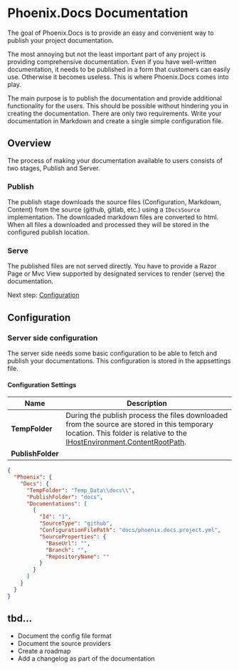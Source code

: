# Phoenix.Docs Documentation

The goal of Phoenix.Docs is to provide an easy and convenient way to publish your project documentation. 

The most annoying but not the least important part of any project is providing comprehensive documentation. Even if you have 
well-written documentation, it needs to be published in a form that customers can easily use. Otherwise it becomes useless. 
This is where Phoenix.Docs comes into play. 

The main purpose is to publish the documentation and provide additional functionality for the users. This should be possible without 
hindering you in creating the documentation. There are only two requirements. 
Write your documentation in Markdown and create a single simple configuration file.

## Overview

The process of making your documentation available to users consists of two stages, Publish and Server.

### Publish

The publish stage downloads the source files (Configuration, Markdown, Content) from 
the source (github, gitlab, etc.) using a `IDocsSource` implementation. The downloaded markdown files are
converted to html. When all files a downloaded and processed they will be stored in the configured publish location.

### Serve

The published files are not served directly. You have to provide a Razor Page or Mvc View supported by designated services 
to render (serve) the documentation.

Next step: [Configuration](configuration.md)

## Configuration

### Server side configuration

The server side needs some basic configuration to be able to fetch and publish your documentations. This configuration 
is stored in the appsettings file. 

#### Configuration Settings

|Name|Description|
|---|---|
|**TempFolder**|During the publish process the files downloaded from the source are stored in this temporary location. This folder is relative to the [IHostEnvironment.ContentRootPath](https://learn.microsoft.com/en-us/dotnet/api/microsoft.extensions.hosting.ihostenvironment.contentrootpath?view=dotnet-plat-ext-7.0#microsoft-extensions-hosting-ihostenvironment-contentrootpath). |
|**PublishFolder**||


```json
{
  "Phoenix": {
    "Docs": {
      "TempFolder": "Temp_Data\\docs\\",
      "PublishFolder": "docs",
      "Documentations": [
        {
          "Id": "1",
          "SourceType": "github",
          "ConfigurationFilePath": "docs/phoenix.docs.project.yml",
          "SourceProperties": {
            "BaseUrl": "",
            "Branch": "",
            "RepositoryName": ""
          }
        }
      ]
    }
  }
}

```

## tbd...

- Document the config file format
- Document the source providers
- Create a roadmap
- Add a changelog as part of the documentation
